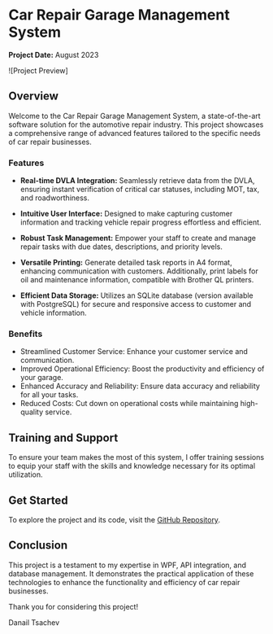 # Car Repair Garage Management System

**Project Date:** August 2023

![Project Preview]

## Overview

Welcome to the Car Repair Garage Management System, a state-of-the-art software solution for the automotive repair industry. This project showcases a comprehensive range of advanced features tailored to the specific needs of car repair businesses.

### Features

- **Real-time DVLA Integration:** Seamlessly retrieve data from the DVLA, ensuring instant verification of critical car statuses, including MOT, tax, and roadworthiness.

- **Intuitive User Interface:** Designed to make capturing customer information and tracking vehicle repair progress effortless and efficient.

- **Robust Task Management:** Empower your staff to create and manage repair tasks with due dates, descriptions, and priority levels.

- **Versatile Printing:** Generate detailed task reports in A4 format, enhancing communication with customers. Additionally, print labels for oil and maintenance information, compatible with Brother QL printers.

- **Efficient Data Storage:** Utilizes an SQLite database (version available with PostgreSQL) for secure and responsive access to customer and vehicle information.

### Benefits

- Streamlined Customer Service: Enhance your customer service and communication.
- Improved Operational Efficiency: Boost the productivity and efficiency of your garage.
- Enhanced Accuracy and Reliability: Ensure data accuracy and reliability for all your tasks.
- Reduced Costs: Cut down on operational costs while maintaining high-quality service.

## Training and Support

To ensure your team makes the most of this system, I offer training sessions to equip your staff with the skills and knowledge necessary for its optimal utilization.

## Get Started

To explore the project and its code, visit the [GitHub Repository](https://github.com/d77commerce/CarService2).

## Conclusion

This project is a testament to my expertise in WPF, API integration, and database management. It demonstrates the practical application of these technologies to enhance the functionality and efficiency of car repair businesses.

Thank you for considering this project!

Danail Tsachev
